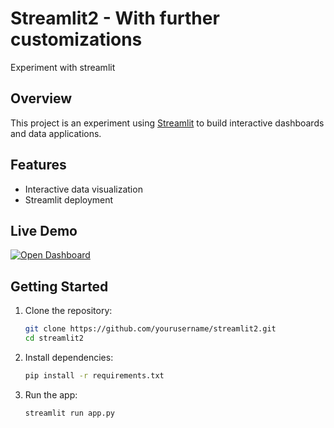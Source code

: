 # Streamlit2 - With further customizations
Experiment with streamlit

<!--  -->
## Overview

This project is an experiment using [Streamlit](https://streamlit.io/) to build interactive dashboards and data applications.

## Features

- Interactive data visualization
- Streamlit deployment

## Live Demo

[![Open Dashboard](https://img.shields.io/badge/Open%20Dashboard-Streamlit-green?logo=streamlit)](https://coffeedashboard2310.streamlit.app/)

## Getting Started

1. Clone the repository:
    ```bash
    git clone https://github.com/yourusername/streamlit2.git
    cd streamlit2
    ```
2. Install dependencies:
    ```bash
    pip install -r requirements.txt
    ```
3. Run the app:
    ```bash
    streamlit run app.py
    ```



